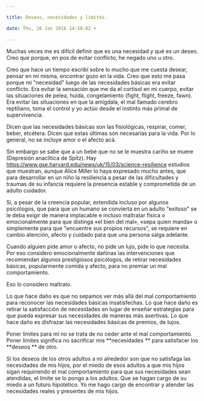 ```yaml
---

title: Deseos, necesidades y límites.

date: Thu, 28 Jan 2016 14:58:02 +
 
---
```

Muchas veces me es difícil definir que es una necesidad y qué es un deseo. Creo que porque, en pos de evitar conflicto, he negado uno u otro.

Creo que hace un tiempo escribí sobre lo mucho que me cuesta desear, pensar en mí misma, encontrar gozo en la vida. Creo que esto me pasa porque mi "necesidad" luego de las necesidades básicas era evitar conflicto. Era evitar la sensación que me da el cortisol en mi cuerpo, evitar las situaciones de pelea, huida, congelamiento (fight, flight, freeze, fawn). Era evitar las situaciones en que la amígdala, el mal llamado cerebro reptiliano, toma el control y yo actúo desde el instinto más primal de supervivencia.

Dicen que las necesidades básicas son las fisiológicas, respirar, comer, beber, etcétera. Dicen que estas últimas son necesarias para la vida. Por lo general, no se incluye amor o el afecto acá.

Sin embargo se sabe que a un bebé que no se le muestra cariño se muere (Depresión anaclítica de Spitz). Hay https://www.gse.harvard.edu/news/uk/15/03/science-resilience estudios que muestran, aunque Alice Miller lo haya expresado mucho antes, que para desarrollar en un niño la resiliencia a pesar de las dificultades y traumas de su infancia requiere la presencia estable y comprometida de un adulto cuidador.

Si, a pesar de la creencia popular, extendida incluso por algunos psicólogos, que para que un humano se convierta en un adulto "exitoso" se le deba exigir de manera implacable e incluso maltratar física o emocionalmente para que distinga «el bien del mal», «sepa quien manda» o simplemente para que "encuentre sus propios recursos", se requiere en cambio atención, afecto y cuidado para que una persona salga adelante.

Cuando alguien pide amor o afecto, no pide un lujo, pide lo que necesita.
Por eso considero emocionalmente dañinas las intervenciones que recomiendan algunos prestigiosos psicólogos, de retirar necesidades básicas, popularmente comida y afecto, para no premiar un mal comportamiento.

Eso lo considero maltrato.


Lo que hace daño es que no sepamos ver más allá del mal comportamiento para reconocer las necesidades básicas insatisfechas. Lo que hace daño es retirar la satisfacción de necesidades en lugar de enseñar estrategias para que pueda expresar sus necesidades de maneras más asertivas. Lo que hace daño es disfrazar las necesidades básicas de premios, de lujos.

Poner límites para mí no se trata de no ceder ante el mal comportamiento. Poner límites significa no sacrificar mis  **necesidades ** para satisfacer los  **deseos ** de otro.

Si los deseos de los otros adultos a mi alrededor son que no satisfaga las necesidades de mis hijos, por el miedo de esos adultos a que mis hijos sigan requiriendo el mal comportamiento para que sus necesidades sean atendidas, el límite se lo pongo a los adultos. Que se hagan cargo de su miedo a un futuro hipotético. Yo me hago cargo de encontrar y atender las necesidades reales y presentes de mis hijos.


